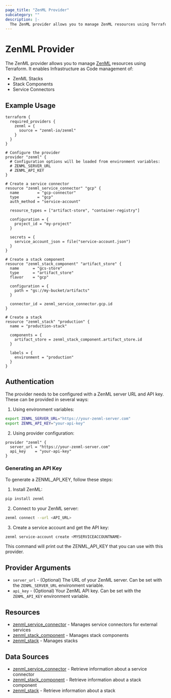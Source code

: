 ```yaml
---
page_title: "ZenML Provider"
subcategory: ""
description: |-
  The ZenML provider allows you to manage ZenML resources using Terraform.
---
```


# ZenML Provider

The ZenML provider allows you to manage [ZenML](https://zenml.io) resources using Terraform. It enables Infrastructure as Code management of:
- ZenML Stacks
- Stack Components
- Service Connectors

## Example Usage

```hcl
terraform {
  required_providers {
    zenml = {
      source = "zenml-io/zenml"
    }
  }
}

# Configure the provider
provider "zenml" {
  # Configuration options will be loaded from environment variables:
  # ZENML_SERVER_URL
  # ZENML_API_KEY
}

# Create a service connector
resource "zenml_service_connector" "gcp" {
  name        = "gcp-connector"
  type        = "gcp"
  auth_method = "service-account"
  
  resource_types = ["artifact-store", "container-registry"]
  
  configuration = {
    project_id = "my-project"
  }
  
  secrets = {
    service_account_json = file("service-account.json")
  }
}

# Create a stack component
resource "zenml_stack_component" "artifact_store" {
  name      = "gcs-store"
  type      = "artifact_store"
  flavor    = "gcp"
  
  configuration = {
    path = "gs://my-bucket/artifacts"
  }
  
  connector_id = zenml_service_connector.gcp.id
}

# Create a stack
resource "zenml_stack" "production" {
  name = "production-stack"
  
  components = {
    artifact_store = zenml_stack_component.artifact_store.id
  }
  
  labels = {
    environment = "production"
  }
}
```

## Authentication

The provider needs to be configured with a ZenML server URL and API key. These can be provided in several ways:

1. Using environment variables:
```bash
export ZENML_SERVER_URL="https://your-zenml-server.com"
export ZENML_API_KEY="your-api-key"
```

2. Using provider configuration:
```hcl
provider "zenml" {
  server_url = "https://your-zenml-server.com"
  api_key    = "your-api-key"
}
```

### Generating an API Key

To generate a ZENML_API_KEY, follow these steps:

1. Install ZenML:
```bash
pip install zenml
```

2. Connect to your ZenML server:
```bash
zenml connect --url <API_URL>
```

3. Create a service account and get the API key:
```bash
zenml service-account create <MYSERVICEACCOUNTNAME>
```

This command will print out the ZENML_API_KEY that you can use with this provider.

## Provider Arguments

* `server_url` - (Optional) The URL of your ZenML server. Can be set with the `ZENML_SERVER_URL` environment variable.
* `api_key` - (Optional) Your ZenML API key. Can be set with the `ZENML_API_KEY` environment variable.

## Resources

* [zenml_service_connector](resources/service_connector.md) - Manages service connectors for external services
* [zenml_stack_component](resources/stack_component.md) - Manages stack components
* [zenml_stack](resources/stack.md) - Manages stacks

## Data Sources

* [zenml_service_connector](data-sources/service_connector.md) - Retrieve information about a service connector
* [zenml_stack_component](data-sources/stack_component.md) - Retrieve information about a stack component
* [zenml_stack](data-sources/stack.md) - Retrieve information about a stack
